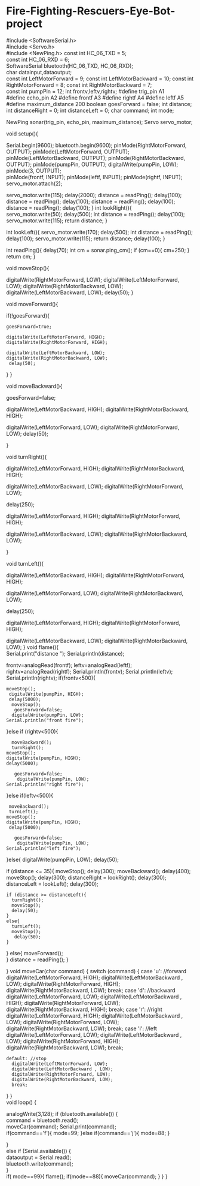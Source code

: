 # Fire-Fighting-Rescuers-Eye-Bot-project
#include <SoftwareSerial.h>  
#include <Servo.h>         
#include <NewPing.h> 
const int HC_06_TXD = 5;  
const int HC_06_RXD = 6;  
SoftwareSerial bluetooth(HC_06_TXD, HC_06_RXD);  
char datainput,dataoutput;         
const int LeftMotorForward = 9; 
const int LeftMotorBackward = 10; 
const int RightMotorForward = 8; 
const int RightMotorBackward = 7;  
const int pumpPin = 12;
int frontv,leftv,rightv; 
#define trig_pin A1  
#define echo_pin A2 
#define frontf A3 
#define rightf A4 
#define leftf A5 
#define maximum_distance 200 
boolean goesForward = false; 
int distance; 
int distanceRight = 0; 
int distanceLeft = 0; 
char command; 
int mode; 
   
NewPing sonar(trig_pin, echo_pin, maximum_distance); 
Servo servo_motor;  
 
 
void setup(){ 
 
Serial.begin(9600); 
  bluetooth.begin(9600); 
pinMode(RightMotorForward, OUTPUT); 
  pinMode(LeftMotorForward, OUTPUT); 
  pinMode(LeftMotorBackward, OUTPUT); 
  pinMode(RightMotorBackward, OUTPUT); 
  pinMode(pumpPin, OUTPUT);
  digitalWrite(pumpPin, LOW);
  pinMode(3, OUTPUT);    
    pinMode(frontf, INPUT); 
    pinMode(leftf, INPUT); 
    pinMode(rightf, INPUT); 
  servo_motor.attach(2);  
 
   servo_motor.write(115); 
  delay(2000); 
  distance = readPing(); 
  delay(100); 
  distance = readPing(); 
  delay(100); 
  distance = readPing(); 
  delay(100); 
  distance = readPing(); 
  delay(100); 
} 
int lookRight(){   
  servo_motor.write(50); 
  delay(500); 
  int distance = readPing(); 
  delay(100); 
  servo_motor.write(115); 
  return distance; 
} 
 
int lookLeft(){ 
  servo_motor.write(170); 
  delay(500); 
  int distance = readPing(); 
 delay(100); 
  servo_motor.write(115); 
  return distance; 
  delay(100); 
} 
 
int readPing(){ 
  delay(70); 
  int cm = sonar.ping_cm(); 
  if (cm==0){ 
    cm=250; 
  } 
  return cm; 
} 
 
void moveStop(){ 
   
  digitalWrite(RightMotorForward, LOW); 
  digitalWrite(LeftMotorForward, LOW); 
  digitalWrite(RightMotorBackward, LOW); 
  digitalWrite(LeftMotorBackward, LOW); 
   delay(50); 
} 
 
void moveForward(){ 
 
  if(!goesForward){ 
 
    goesForward=true; 
     
    digitalWrite(LeftMotorForward, HIGH); 
    digitalWrite(RightMotorForward, HIGH); 
   
    digitalWrite(LeftMotorBackward, LOW); 
    digitalWrite(RightMotorBackward, LOW);  
     delay(50); 
  } 
} 
 
void moveBackward(){ 
 
  goesForward=false; 
 
  digitalWrite(LeftMotorBackward, HIGH); 
  digitalWrite(RightMotorBackward, HIGH); 
   
digitalWrite(LeftMotorForward, LOW); 
  digitalWrite(RightMotorForward, LOW); 
  delay(50); 
   
} 
 
void turnRight(){ 
 
  digitalWrite(LeftMotorForward, HIGH); 
  digitalWrite(RightMotorBackward, HIGH); 
   
  digitalWrite(LeftMotorBackward, LOW); 
  digitalWrite(RightMotorForward, LOW); 
   
  delay(250); 
   
  digitalWrite(LeftMotorForward, HIGH); 
  digitalWrite(RightMotorForward, HIGH); 
   
  digitalWrite(LeftMotorBackward, LOW); 
  digitalWrite(RightMotorBackward, LOW); 
  
   
   
} 
 
void turnLeft(){ 
 
  digitalWrite(LeftMotorBackward, HIGH); 
  digitalWrite(RightMotorForward, HIGH); 
   
  digitalWrite(LeftMotorForward, LOW); 
  digitalWrite(RightMotorBackward, LOW); 
 
  delay(250); 
   
  digitalWrite(LeftMotorForward, HIGH); 
  digitalWrite(RightMotorForward, HIGH); 
   
  digitalWrite(LeftMotorBackward, LOW); 
  digitalWrite(RightMotorBackward, LOW); 
} 
void flame(){  
   Serial.print("distance  "); 
   Serial.println(distance); 
 
  frontv=analogRead(frontf); 
  leftv=analogRead(leftf); 
  rightv=analogRead(rightf); 
  Serial.println(frontv); 
    Serial.println(leftv); 
      Serial.println(rightv); 
  if(frontv<500){ 
 
  
    moveStop(); 
     digitalWrite(pumpPin, HIGH);
     delay(5000); 
      moveStop(); 
       goesForward=false; 
      digitalWrite(pumpPin, LOW);
    Serial.println("front fire"); 
  }else if (rightv<500){ 
    
      moveBackward(); 
      turnRight(); 
    moveStop(); 
    digitalWrite(pumpPin, HIGH);
    delay(5000); 
       
       goesForward=false; 
        digitalWrite(pumpPin, LOW);
    Serial.println("right fire"); 
  }else if(leftv<500){ 
 
     moveBackward();
     turnLeft(); 
    moveStop(); 
    digitalWrite(pumpPin, HIGH);
     delay(5000); 
       
       goesForward=false; 
        digitalWrite(pumpPin, LOW);
    Serial.println("left fire"); 
  }else{ 
     digitalWrite(pumpPin, LOW);
    delay(50); 
 
  if (distance <= 35){ 
    moveStop(); 
    delay(300); 
    moveBackward();
delay(400); 
    moveStop(); 
    delay(300); 
    distanceRight = lookRight(); 
    delay(300); 
    distanceLeft = lookLeft(); 
    delay(300); 
 
    if (distance >= distanceLeft){ 
      turnRight(); 
      moveStop(); 
      delay(50); 
    } 
    else{ 
      turnLeft(); 
      moveStop(); 
       delay(50); 
    } 
  } 
  else{ 
    moveForward();  
  } 
    distance = readPing(); 
} 
 
} 
void moveCar(char command) { 
  switch (command) { 
    case 'u': //forward 
      digitalWrite(LeftMotorForward, HIGH); 
      digitalWrite(LeftMotorBackward , LOW); 
      digitalWrite(RightMotorForward, HIGH); 
      digitalWrite(RightMotorBackward, LOW); 
      break; 
    case 'd': //backward 
      digitalWrite(LeftMotorForward, LOW); 
      digitalWrite(LeftMotorBackward , HIGH); 
      digitalWrite(RightMotorForward, LOW); 
      digitalWrite(RightMotorBackward, HIGH); 
      break; 
    case 'r': //right 
      digitalWrite(LeftMotorForward, HIGH); 
      digitalWrite(LeftMotorBackward , LOW); 
      digitalWrite(RightMotorForward, LOW); 
      digitalWrite(RightMotorBackward, LOW); 
      break; 
    case 'l': //left 
      digitalWrite(LeftMotorForward, LOW); 
      digitalWrite(LeftMotorBackward , LOW); 
      digitalWrite(RightMotorForward, HIGH); 
      digitalWrite(RightMotorBackward, LOW); 
      break; 
   
    default: //stop 
      digitalWrite(LeftMotorForward, LOW); 
      digitalWrite(LeftMotorBackward , LOW); 
      digitalWrite(RightMotorForward, LOW); 
      digitalWrite(RightMotorBackward, LOW); 
      break; 
  } 
}  
void loop() {  
  
   analogWrite(3,128); 
 if (bluetooth.available()) {  
    command = bluetooth.read();  
    moveCar(command); 
    Serial.print(command);  
  if(command=='f'){ 
    mode=99; 
  }else if(command=='j'){ 
    mode=88; 
  } 
     
  }  
   else if (Serial.available()) {  
    dataoutput = Serial.read();  
    bluetooth.write(command);  
  }  
   if( mode==99){ 
    flame(); 
  if(mode==88){ 
    moveCar(command); 
  } 
} 
}
